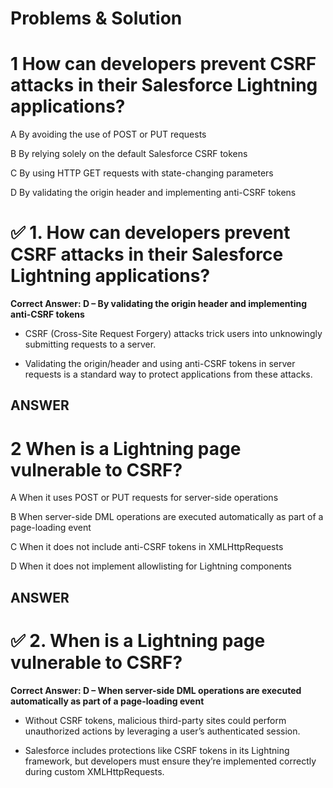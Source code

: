 # Problems & Solution

# 1 How can developers prevent CSRF attacks in their Salesforce Lightning applications?

A By avoiding the use of POST or PUT requests

B By relying solely on the default Salesforce CSRF tokens

C By using HTTP GET requests with state-changing parameters

D By validating the origin header and implementing anti-CSRF tokens

# ✅ 1. How can developers prevent CSRF attacks in their Salesforce Lightning applications?

**Correct Answer: D – By validating the origin header and implementing anti-CSRF tokens**

* CSRF (Cross-Site Request Forgery) attacks trick users into unknowingly submitting requests to a server.

* Validating the origin/header and using anti-CSRF tokens in server requests is a standard way to protect applications from these attacks.

## ANSWER

#  2 When is a Lightning page vulnerable to CSRF?

A When it uses POST or PUT requests for server-side operations

B When server-side DML operations are executed automatically as part of a page-loading event

C When it does not include anti-CSRF tokens in XMLHttpRequests

D When it does not implement allowlisting for Lightning components

## ANSWER

# ✅ 2. When is a Lightning page vulnerable to CSRF?

**Correct Answer: D – When server-side DML operations are executed automatically as part of a page-loading event**

* Without CSRF tokens, malicious third-party sites could perform unauthorized actions by leveraging a user’s authenticated session.

* Salesforce includes protections like CSRF tokens in its Lightning framework, but developers must ensure they’re implemented correctly during custom XMLHttpRequests.



